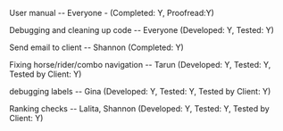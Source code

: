 User manual -- Everyone - (Completed: Y, Proofread:Y)

Debugging and cleaning up code -- Everyone (Developed: Y, Tested: Y)

Send email to client -- Shannon (Completed: Y)

Fixing horse/rider/combo navigation -- Tarun (Developed: Y, Tested: Y, Tested by Client: Y)

debugging labels -- Gina (Developed: Y, Tested: Y, Tested by Client: Y)

Ranking checks -- Lalita, Shannon (Developed: Y, Tested: Y, Tested by Client: Y)

